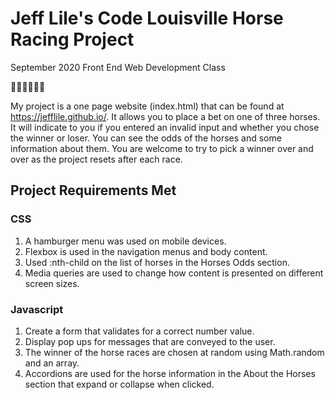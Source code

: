 # Jeff Lile's Code Louisville Horse Racing Project

September 2020 Front End Web Development Class

:horse_racing::horse_racing::horse_racing::horse_racing::horse_racing::horse_racing:

My project is a one page website (index.html) that can be found at https://jefflile.github.io/. It allows you to place a bet on one of three horses. It will indicate to you if you entered an invalid input and whether you chose the winner or loser. You can see the odds of the horses and some information about them. You are welcome to try to pick a winner over and over as the project resets after each race.

## Project Requirements Met

### CSS

1. A hamburger menu was used on mobile devices.
2. Flexbox is used in the navigation menus and body content.
3. Used :nth-child on the list of horses in the Horses Odds section.
4. Media queries are used to change how content is presented on different screen sizes.

### Javascript

1. Create a form that validates for a correct number value.
2. Display pop ups for messages that are conveyed to the user.
3. The winner of the horse races are chosen at random using Math.random and an array.
4. Accordions are used for the horse information in the About the Horses section that expand or collapse when clicked.
